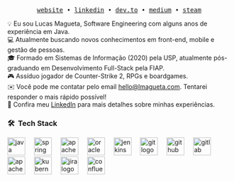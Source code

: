 <p align="center">
  <samp>
    <a href="https://natashalisboa.com">website</a> •
    <a href="https://www.linkedin.com/in/lmagueta/">linkedin</a>  •
    <a href="https://dev.to/lmagueta">dev.to</a> •
    <a href="https://lmagueta.medium.com/">medium</a> •
    <a href="https://steamcommunity.com/id/B1nOFF">steam</a>
    
  </samp>
</p>

💡 Eu sou Lucas Magueta, Software Engineering com alguns anos de experiência em Java. \
💻 Atualmente buscando novos conhecimentos em front-end, mobile e gestão de pessoas. \
🎓 Formado em Sistemas de Informação (2020) pela USP, atualmente pós-graduando em Desenvolvimento Full-Stack pela FIAP. \
🎮 Assíduo jogador de Counter-Strike 2, RPGs e boardgames. \
✉️ Você pode me contatar pelo email hello@lmagueta.com. Tentarei responder o mais rápido possível! \
💼 Confira meu [LinkedIn](https://www.linkedin.com/in/lmagueta/) para mais detalhes sobre minhas experiências.

### 🛠 &nbsp;Tech Stack
<div align="left">
  <img src="https://skillicons.dev/icons?i=java" height="40" alt="java logo"  />
  <img width="12" />
  <img src="https://cdn.simpleicons.org/spring/6DB33F" height="40" alt="spring logo"  />
  <img width="12" />
  <img src="https://cdn.simpleicons.org/apachemaven/C71A36" height="40" alt="apachemaven logo"  />
  <img width="12" />
  <img src="https://cdn.jsdelivr.net/gh/devicons/devicon/icons/oracle/oracle-original.svg" height="40" alt="oracle logo"  />
  <img width="12" />
  <img src="https://skillicons.dev/icons?i=jenkins" height="40" alt="jenkins logo"  />
  <img width="12" />
  <img src="https://skillicons.dev/icons?i=git" height="40" alt="git logo"  />
  <img width="12" />
  <img src="https://skillicons.dev/icons?i=github" height="40" alt="github logo"  />
  <img width="12" />
  <img src="https://skillicons.dev/icons?i=gitlab" height="40" alt="gitlab logo"  />
  <img width="12" />
  <img src="https://cdn.simpleicons.org/apachekafka/231F20" height="40" alt="apachekafka logo"  />
  <img width="12" />
  <img src="https://cdn.simpleicons.org/kubernetes/326CE5" height="40" alt="kubernetes logo"  />
  <img width="12" />
  <img src="https://cdn.simpleicons.org/jira/0052CC" height="40" alt="jira logo"  />
  <img width="12" />
  <img src="https://cdn.simpleicons.org/confluence/172B4D" height="40" alt="confluence logo"  />
</div>
